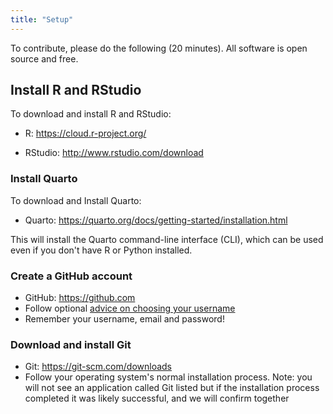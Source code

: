 ```yaml
---
title: "Setup"
---
```


To contribute, please do the following (20 minutes). All software is open source and free.

## Install R and RStudio

To download and install R and RStudio:

-   R: <https://cloud.r-project.org/>

-   RStudio: <http://www.rstudio.com/download>

### Install Quarto

To download and Install Quarto:

-   Quarto: <https://quarto.org/docs/getting-started/installation.html>

This will install the Quarto command-line interface (CLI), which can be used even if you don't have R or Python installed.

### Create a GitHub account

-   GitHub: <https://github.com>
-   Follow optional [advice on choosing your username](https://happygitwithr.com/github-acct.html)
-   Remember your username, email and password!

### Download and install Git

-   Git: <https://git-scm.com/downloads>
-   Follow your operating system's normal installation process. Note: you will not see an application called Git listed but if the installation process completed it was likely successful, and we will confirm together
